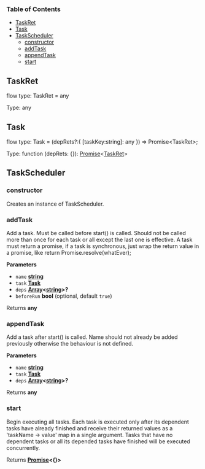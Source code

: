 <!-- Generated by documentation.js. Update this documentation by updating the source code. -->

### Table of Contents

-   [TaskRet](#taskret)
-   [Task](#task)
-   [TaskScheduler](#taskscheduler)
    -   [constructor](#constructor)
    -   [addTask](#addtask)
    -   [appendTask](#appendtask)
    -   [start](#start)

## TaskRet

flow type: TaskRet = any

Type: any

## Task

flow type: Task = (depRets?:{ [taskKey:string]&#x3A; any }) => Promise&lt;TaskRet>;

Type: function (depRets: {}): [Promise](https://developer.mozilla.org/en-US/docs/Web/JavaScript/Reference/Global_Objects/Promise)&lt;[TaskRet](#taskret)>

## TaskScheduler

### constructor

Creates an instance of TaskScheduler.

### addTask

Add a task. Must be called before start() is called. Should not be called more than once for each task or all except the last one is effective.
A task must return a promise, if a task is synchronous, just wrap the return value in a promise, like return Promise.resolve(whatEver);

**Parameters**

-   `name` **[string](https://developer.mozilla.org/en-US/docs/Web/JavaScript/Reference/Global_Objects/String)** 
-   `task` **[Task](#task)** 
-   `deps` **[Array](https://developer.mozilla.org/en-US/docs/Web/JavaScript/Reference/Global_Objects/Array)&lt;[string](https://developer.mozilla.org/en-US/docs/Web/JavaScript/Reference/Global_Objects/String)>?** 
-   `beforeRun` **bool**  (optional, default `true`)

Returns **any** 

### appendTask

Add a task after start() is called. Name should not already be added previously otherwise the behaviour is not defined.

**Parameters**

-   `name` **[string](https://developer.mozilla.org/en-US/docs/Web/JavaScript/Reference/Global_Objects/String)** 
-   `task` **[Task](#task)** 
-   `deps` **[Array](https://developer.mozilla.org/en-US/docs/Web/JavaScript/Reference/Global_Objects/Array)&lt;[string](https://developer.mozilla.org/en-US/docs/Web/JavaScript/Reference/Global_Objects/String)>?** 

Returns **any** 

### start

Begin executing all tasks.
Each task is executed only after its dependent tasks have already finished and receive their returned values as a 'taskName -> value' map in a single argument.
Tasks that have no dependent tasks or all its depended tasks have finished will be executed concurrently.

Returns **[Promise](https://developer.mozilla.org/en-US/docs/Web/JavaScript/Reference/Global_Objects/Promise)&lt;{}>** 

